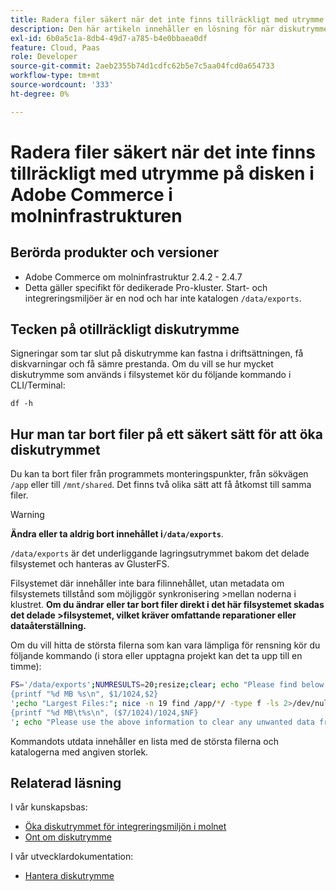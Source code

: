 ```yaml
---
title: Radera filer säkert när det inte finns tillräckligt med utrymme på disken i Adobe Commerce i molninfrastrukturen
description: Den här artikeln innehåller en lösning för när diskutrymmet tar slut och du behöver ta bort filer på ett säkert sätt. Innan du överväger den här åtgärden bör du läsa [Hantera diskutrymme](https://experienceleague.adobe.com/sv/docs/commerce-cloud-service/user-guide/develop/storage/manage-disk-space#no-space-left) i utvecklardokumentationen. Om stegen i den artikeln inte är lämpliga för dig eller inte löser problemet kan du läsa stegen i den här artikeln.
exl-id: 6b0a5c1a-8db4-49d7-a785-b4e0bbaea0df
feature: Cloud, Paas
role: Developer
source-git-commit: 2aeb2355b74d1cdfc62b5e7c5aa04fcd0a654733
workflow-type: tm+mt
source-wordcount: '333'
ht-degree: 0%

---
```


# Radera filer säkert när det inte finns tillräckligt med utrymme på disken i Adobe Commerce i molninfrastrukturen

## Berörda produkter och versioner

* Adobe Commerce om molninfrastruktur 2.4.2 - 2.4.7
* Detta gäller specifikt för dedikerade Pro-kluster. Start- och integreringsmiljöer är en nod och har inte katalogen `/data/exports`.

## Tecken på otillräckligt diskutrymme

Signeringar som tar slut på diskutrymme kan fastna i driftsättningen, få diskvarningar och få sämre prestanda.
Om du vill se hur mycket diskutrymme som används i filsystemet kör du följande kommando i CLI/Terminal:

`df -h`


## Hur man tar bort filer på ett säkert sätt för att öka diskutrymmet

Du kan ta bort filer från programmets monteringspunkter, från sökvägen `/app` eller till `/mnt/shared`. Det finns två olika sätt att få åtkomst till samma filer.

>[!WARNING]
>
>**Ändra eller ta aldrig bort innehållet i`/data/exports`**.
>
>`/data/exports` är det underliggande lagringsutrymmet bakom det delade filsystemet och hanteras av GlusterFS.
>
>Filsystemet där innehåller inte bara filinnehållet, utan metadata om filsystemets tillstånd som möjliggör synkronisering >mellan noderna i klustret. **Om du ändrar eller tar bort filer direkt i det här filsystemet skadas det delade >filsystemet, vilket kräver omfattande reparationer eller dataåterställning.**

Om du vill hitta de största filerna som kan vara lämpliga för rensning kör du följande kommando (i stora eller upptagna projekt kan det ta upp till en timme):

```bash
FS='/data/exports';NUMRESULTS=20;resize;clear; echo "Please find below the Largest Directories and Files:";date;df -h $FS; echo "Largest Directories:";nice -n 19 find /app/*/ -type d -ls 2>/dev/null| sort -rnk1| head -n $NUMRESULTS| awk '
{printf "%d MB %s\n", $1/1024,$2}
';echo "Largest Files:"; nice -n 19 find /app/*/ -type f -ls 2>/dev/null| sort -rnk7| head -n $NUMRESULTS|awk '
{printf "%d MB\t%s\n", ($7/1024)/1024,$NF}
'; echo "Please use the above information to clear any unwanted data from the server, it is important this is done as soon as possible to ensure your server stays functional.";
```

Kommandots utdata innehåller en lista med de största filerna och katalogerna med angiven storlek.

## Relaterad läsning

I vår kunskapsbas:

* [Öka diskutrymmet för integreringsmiljön i molnet](/help/how-to/general/increase-disk-space-for-integration-environment-on-cloud.md)
* [Ont om diskutrymme](/help/troubleshooting/miscellaneous/low-disk-space.md)

I vår utvecklardokumentation:

* [Hantera diskutrymme](https://experienceleague.adobe.com/sv/docs/commerce-cloud-service/user-guide/develop/storage/manage-disk-space)

